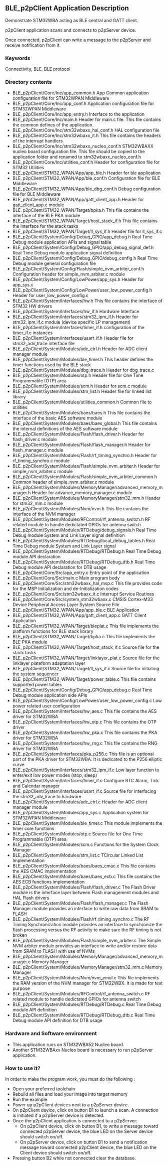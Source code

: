 ## __BLE_p2pClient Application Description__

Demonstrate STM32WBA acting as BLE central and GATT client.

p2pClient application scans and connects to p2pServer device.

Once connected, p2pClient can write a message to the p2pServer and receive notification from it.

### __Keywords__

Connectivity, BLE, BLE protocol

### __Directory contents__

  - BLE_p2pClient/Core/Inc/app_common.h                                             App Common application configuration file for STM32WPAN Middleware
  - BLE_p2pClient/Core/Inc/app_conf.h                                               Application configuration file for STM32WPAN Middleware
  - BLE_p2pClient/Core/Inc/app_entry.h                                              Interface to the application 
  - BLE_p2pClient/Core/Inc/main.h                                                   Header for main.c file. This file contains the common defines of the application.
  - BLE_p2pClient/Core/Inc/stm32wbaxx_hal_conf.h                                    HAL configuration file
  - BLE_p2pClient/Core/Inc/stm32wbaxx_it.h                                          This file contains the headers of the interrupt handlers
  - BLE_p2pClient/Core/Inc/stm32wbaxx_nucleo_conf.h                                 STM32WBAXX nucleo board configuration file. This file should be copied to the application folder and renamed to stm32wbaxx_nucleo_conf.h
  - BLE_p2pClient/Core/Inc/utilities_conf.h                                         Header for configuration file for STM32 Utilities
  - BLE_p2pClient/STM32_WPAN/App/app_ble.h                                          Header for ble application 
  - BLE_p2pClient/STM32_WPAN/App/ble_conf.h                                         Configuration file for BLE Middleware
  - BLE_p2pClient/STM32_WPAN/App/ble_dbg_conf.h                                     Debug configuration file for BLE Middleware
  - BLE_p2pClient/STM32_WPAN/App/gatt_client_app.h                                  Header for gatt_client_app.c module 
  - BLE_p2pClient/STM32_WPAN/Target/bpka.h                                          This file contains the interface of the BLE PKA module
  - BLE_p2pClient/STM32_WPAN/Target/host_stack_if.h                                 This file contains the interface for the stack tasks 
  - BLE_p2pClient/STM32_WPAN/Target/ll_sys_if.h                                     Header file for ll_sys_if.c
  - BLE_p2pClient/System/Config/Debug_GPIO/app_debug.h                              Real Time Debug module application APIs and signal table 
  - BLE_p2pClient/System/Config/Debug_GPIO/app_debug_signal_def.h                   Real Time Debug module application signal definition 
  - BLE_p2pClient/System/Config/Debug_GPIO/debug_config.h                           Real Time Debug module general configuration file 
  - BLE_p2pClient/System/Config/Flash/simple_nvm_arbiter_conf.h                     Configuration header for simple_nvm_arbiter.c module 
  - BLE_p2pClient/System/Config/LowPower/app_sys.h                                  Header for app_sys.c 
  - BLE_p2pClient/System/Config/LowPower/user_low_power_config.h                    Header for user_low_power_config.c
  - BLE_p2pClient/System/Interfaces/hw.h                                            This file contains the interface of STM32 HW drivers
  - BLE_p2pClient/System/Interfaces/hw_if.h                                         Hardware Interface 
  - BLE_p2pClient/System/Interfaces/stm32_lpm_if.h                                  Header for stm32_lpm_if.c module (device specific LP management) 
  - BLE_p2pClient/System/Interfaces/timer_if.h                                      configuration of the timer_if.c instances 
  - BLE_p2pClient/System/Interfaces/usart_if.h                                      Header file for stm32_adv_trace interface file 
  - BLE_p2pClient/System/Modules/adc_ctrl.h                                         Header for ADC client manager module 
  - BLE_p2pClient/System/Modules/ble_timer.h                                        This header defines the timer functions used by the BLE stack 
  - BLE_p2pClient/System/Modules/dbg_trace.h                                        Header for dbg_trace.c 
  - BLE_p2pClient/System/Modules/otp.h                                              Header file for One Time Programmable (OTP) area 
  - BLE_p2pClient/System/Modules/scm.h                                              Header for scm.c module 
  - BLE_p2pClient/System/Modules/stm_list.h                                         Header file for linked list library
  - BLE_p2pClient/System/Modules/utilities_common.h                                 Common file to utilities 
  - BLE_p2pClient/System/Modules/baes/baes.h                                        This file contains the interface of the basic AES software module 
  - BLE_p2pClient/System/Modules/baes/baes_global.h                                 This file contains the internal definitions of the AES software module
  - BLE_p2pClient/System/Modules/Flash/flash_driver.h                               Header for flash_driver.c module 
  - BLE_p2pClient/System/Modules/Flash/flash_manager.h                              Header for flash_manager.c module 
  - BLE_p2pClient/System/Modules/Flash/rf_timing_synchro.h                          Header for rf_timing_synchro.c module 
  - BLE_p2pClient/System/Modules/Flash/simple_nvm_arbiter.h                         Header for simple_nvm_arbiter.c module 
  - BLE_p2pClient/System/Modules/Flash/simple_nvm_arbiter_common.h                  Common header of simple_nvm_arbiter.c module 
  - BLE_p2pClient/System/Modules/MemoryManager/advanced_memory_manager.h            Header for advance_memory_manager.c module 
  - BLE_p2pClient/System/Modules/MemoryManager/stm32_mm.h                           Header for stm32_mm.c module 
  - BLE_p2pClient/System/Modules/Nvm/nvm.h                                          This file contains the interface of the NVM manager
  - BLE_p2pClient/System/Modules/RFControl/rf_antenna_switch.h                      RF related module to handle dedictated GPIOs for antenna switch
  - BLE_p2pClient/System/Modules/RTDebug/debug_signals.h                            Real Time Debug module System and Link Layer signal definition 
  - BLE_p2pClient/System/Modules/RTDebug/local_debug_tables.h                       Real Time Debug module System and Link Layer signal 
  - BLE_p2pClient/System/Modules/RTDebug/RTDebug.h                                  Real Time Debug module API declaration 
  - BLE_p2pClient/System/Modules/RTDebug/RTDebug_dtb.h                              Real Time Debug module API declaration for DTB usage
  - BLE_p2pClient/Core/Src/app_entry.c                                              Entry point of the application 
  - BLE_p2pClient/Core/Src/main.c                                                   Main program body 
  - BLE_p2pClient/Core/Src/stm32wbaxx_hal_msp.c                                     This file provides code for the MSP Initialization and de-Initialization codes
  - BLE_p2pClient/Core/Src/stm32wbaxx_it.c                                          Interrupt Service Routines
  - BLE_p2pClient/Core/Src/system_stm32wbaxx.c                                      CMSIS Cortex-M33 Device Peripheral Access Layer System Source File 
  - BLE_p2pClient/STM32_WPAN/App/app_ble.c                                          BLE Application 
  - BLE_p2pClient/STM32_WPAN/App/gatt_client_app.c                                  GATT Client Application 
  - BLE_p2pClient/STM32_WPAN/Target/bleplat.c                                       This file implements the platform functions for BLE stack library
  - BLE_p2pClient/STM32_WPAN/Target/bpka.c                                          This file implements the BLE PKA module
  - BLE_p2pClient/STM32_WPAN/Target/host_stack_if.c                                 Source file for the stack tasks 
  - BLE_p2pClient/STM32_WPAN/Target/linklayer_plat.c                                Source file for the linklayer plateform adaptation layer 
  - BLE_p2pClient/STM32_WPAN/Target/ll_sys_if.c                                     Source file for initiating the system sequencer 
  - BLE_p2pClient/STM32_WPAN/Target/power_table.c                                   This file contains supported power tables 
  - BLE_p2pClient/System/Config/Debug_GPIO/app_debug.c                              Real Time Debug module application side APIs 
  - BLE_p2pClient/System/Config/LowPower/user_low_power_config.c                    Low power related user configuration
  - BLE_p2pClient/System/Interfaces/hw_aes.c                                        This file contains the AES driver for STM32WBA 
  - BLE_p2pClient/System/Interfaces/hw_otp.c                                        This file contains the OTP driver
  - BLE_p2pClient/System/Interfaces/hw_pka.c                                        This file contains the PKA driver for STM32WBA 
  - BLE_p2pClient/System/Interfaces/hw_rng.c                                        This file contains the RNG driver for STM32WBA 
  - BLE_p2pClient/System/Interfaces/pka_p256.c                                      This file is an optional part of the PKA driver for STM32WBA. It is dedicated to the P256 elliptic curve
  - BLE_p2pClient/System/Interfaces/stm32_lpm_if.c                                  Low layer function to enter/exit low power modes (stop, sleep) 
  - BLE_p2pClient/System/Interfaces/timer_if.c                                      Configure RTC Alarm, Tick and Calendar manager 
  - BLE_p2pClient/System/Interfaces/usart_if.c                                      Source file for interfacing the stm32_adv_trace to hardware 
  - BLE_p2pClient/System/Modules/adc_ctrl.c                                         Header for ADC client manager module 
  - BLE_p2pClient/System/Modules/app_sys.c                                          Application system for STM32WPAN Middleware
  - BLE_p2pClient/System/Modules/ble_timer.c                                        This module implements the timer core functions 
  - BLE_p2pClient/System/Modules/otp.c                                              Source file for One Time Programmable (OTP) area 
  - BLE_p2pClient/System/Modules/scm.c                                              Functions for the System Clock Manager
  - BLE_p2pClient/System/Modules/stm_list.c                                         TCircular Linked List Implementation
  - BLE_p2pClient/System/Modules/baes/baes_cmac.c                                   This file contains the AES CMAC implementation
  - BLE_p2pClient/System/Modules/baes/baes_ecb.c                                    This file contains the AES ECB functions implementation
  - BLE_p2pClient/System/Modules/Flash/flash_driver.c                               The Flash Driver module is the interface layer between Flash management modules and HAL Flash drivers
  - BLE_p2pClient/System/Modules/Flash/flash_manager.c                              The Flash Manager module provides an interface to write raw data from SRAM to FLASH
  - BLE_p2pClient/System/Modules/Flash/rf_timing_synchro.c                          The RF Timing Synchronization module provides an interface to synchronize the flash processing versus the RF activity to make sure the RF timing is not broken
  - BLE_p2pClient/System/Modules/Flash/simple_nvm_arbiter.c                         The Simple NVM arbiter module provides an interface to write and/or restore data from SRAM to FLASH with use of NVMs
  - BLE_p2pClient/System/Modules/MemoryManager/advanced_memory_manager.c            Memory Manager 
  - BLE_p2pClient/System/Modules/MemoryManager/stm32_mm.c                           Memory Manager 
  - BLE_p2pClient/System/Modules/Nvm/nvm_emul.c                                     This file implements the RAM version of the NVM manager for STM32WBX. It is made for test purpose
  - BLE_p2pClient/System/Modules/RFControl/rf_antenna_switch.c                      RF related module to handle dedictated GPIOs for antenna switch
  - BLE_p2pClient/System/Modules/RTDebug/RTDebug.c                                  Real Time Debug module API definition 
  - BLE_p2pClient/System/Modules/RTDebug/RTDebug_dtb.c                              Real Time Debug module API definition for DTB usage

### __Hardware and Software environment__

  - This application runs on STM32WBA52 Nucleo board.
  - Another STM32WBAxx Nucleo board is necessary to run p2pServer application.
    
### __How to use it?__

In order to make the program work, you must do the following :

 - Open your preferred toolchain
 - Rebuild all files and load your image into target memory
 - Run the example
 - Power up p2pClient devices next to a p2pServer device.
 - On p2pClient device, click on button B1 to launch a scan. A connection is initiated if a p2pServer device is detected.
 - Once the p2pClient application is connected to a p2pServer:
    - On p2pClient device, click on button B1, to write a message toward connected p2pServer device, the blue LED on the Server device should switch on/off.
    - On p2pServer device, click on button B1 to send a notification message toward connected p2pClient device, the blue LED on the Client device should switch on/off.
- Pressing button B2 while not connected clear the database.
 